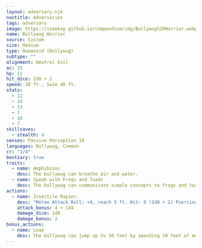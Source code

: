 ```yaml
---
layout: adversary.njk
navtitle: Adversaries
tags: adversary
image: https://simokay.github.io/compendium/img/Bullywug%20Warrior.webp
name: Bullywug Warrior
source: Custom
size: Medium
type: Humanoid (Bullywug)
subtype: ""
alignment: Neutral Evil
ac: 15
hp: 11
hit_dice: 2d8 + 2
speed: 20 ft., Swim 40 ft.
stats:
  - 12
  - 14
  - 13
  - 7
  - 10
  - 7
skillsaves:
  - stealth: 4
senses: Passive Perception 10
languages: Bullywug, Common
cr: "1/4"
bestiary: true
traits:
  - name: Amphibious
    desc: The bullywug can breathe air and water.
  - name: Speak with Frogs and Toads
    desc: The bullywug can communicate simple concepts to frogs and toads when it speaks in Bullywug.
actions:
  - name: Insectile Rapier.
    desc: "Melee Attack Roll: +4, reach 5 ft. Hit: 6 (1d8 + 2) Piercing damage plus 2 (1d4) Poison damage."
    attack_bonus: 4 + 1d4
    damage_dice: 1d8
    damage_bonus: 2
bonus_actions:
  - name: Leap
    desc: The bullywug can jump up to 30 feet by spending 10 feet of movement.
---
```












